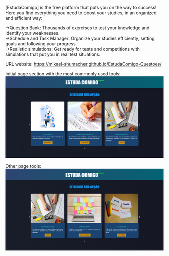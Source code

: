 [EstudaComigo] is the free platform that puts you on the way to success! Here you find everything you need to boost your studies, in an organized and efficient way:

->Question Bank: Thousands of exercises to test your knowledge and identify your weaknesses.<br>
->Schedule and Task Manager: Organize your studies efficiently, setting goals and following your progress.<br>
->Realistic simulations: Get ready for tests and competitions with simulations that put you in real test situations.<br>

URL website: https://mikael-shumacher.github.io/EstudaComigo-Questoes/

Initial page section with the most commonly used tools:
<img src="assets/imgReadme/Screenshot 2025-02-19 111518.png">


Other page tools:
<img src="assets/imgReadme/Screenshot 2025-02-19 111923.png">
